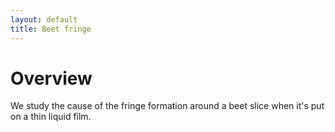 ```yaml
---
layout: default
title: Beet fringe
---
```


# Overview

We study the cause of the fringe formation around a beet slice when it's put on a thin liquid film.